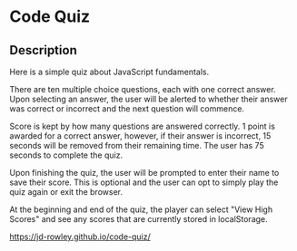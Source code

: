 # Code Quiz

## Description

Here is a simple quiz about JavaScript fundamentals.

There are ten multiple choice questions, each with one correct answer. Upon selecting an answer, the user will be alerted to whether their answer was correct or incorrect and the next question will commence.

Score is kept by how many questions are answered correctly. 1 point is awarded for a correct answer, however, if their answer is incorrect, 15 seconds will be removed from their remaining time. The user has 75 seconds to complete the quiz.

Upon finishing the quiz, the user will be prompted to enter their name to save their score. This is optional and the user can opt to simply play the quiz again or exit the browser.

At the beginning and end of the quiz, the player can select "View High Scores" and see any scores that are currently stored in localStorage.

https://jd-rowley.github.io/code-quiz/
